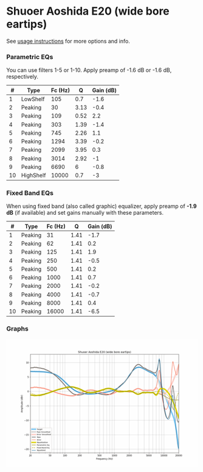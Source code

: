 # Shuoer Aoshida E20 (wide bore eartips)
See [usage instructions](https://github.com/jaakkopasanen/AutoEq#usage) for more options and info.

### Parametric EQs
You can use filters 1-5 or 1-10. Apply preamp of -1.6 dB or -1.6 dB, respectively.

|   # | Type      |   Fc (Hz) |    Q |   Gain (dB) |
|-----|-----------|-----------|------|-------------|
|   1 | LowShelf  |       105 | 0.7  |        -1.6 |
|   2 | Peaking   |        30 | 3.13 |        -0.4 |
|   3 | Peaking   |       109 | 0.52 |         2.2 |
|   4 | Peaking   |       303 | 1.39 |        -1.4 |
|   5 | Peaking   |       745 | 2.26 |         1.1 |
|   6 | Peaking   |      1294 | 3.39 |        -0.2 |
|   7 | Peaking   |      2099 | 3.95 |         0.3 |
|   8 | Peaking   |      3014 | 2.92 |        -1   |
|   9 | Peaking   |      6690 | 6    |        -0.8 |
|  10 | HighShelf |     10000 | 0.7  |        -3   |

### Fixed Band EQs
When using fixed band (also called graphic) equalizer, apply preamp of **-1.9 dB** (if available) and set gains manually with these parameters.

|   # | Type    |   Fc (Hz) |    Q |   Gain (dB) |
|-----|---------|-----------|------|-------------|
|   1 | Peaking |        31 | 1.41 |        -1.7 |
|   2 | Peaking |        62 | 1.41 |         0.2 |
|   3 | Peaking |       125 | 1.41 |         1.9 |
|   4 | Peaking |       250 | 1.41 |        -0.5 |
|   5 | Peaking |       500 | 1.41 |         0.2 |
|   6 | Peaking |      1000 | 1.41 |         0.7 |
|   7 | Peaking |      2000 | 1.41 |        -0.2 |
|   8 | Peaking |      4000 | 1.41 |        -0.7 |
|   9 | Peaking |      8000 | 1.41 |         0.4 |
|  10 | Peaking |     16000 | 1.41 |        -6.5 |

### Graphs
![](./Shuoer%20Aoshida%20E20%20(wide%20bore%20eartips).png)
